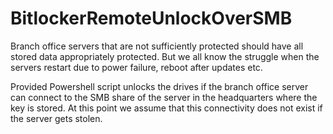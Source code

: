 # BitlockerRemoteUnlockOverSMB
Branch office servers that are not sufficiently protected should have all stored data appropriately protected. But we all know the struggle when the servers restart due to power failure, reboot after updates etc.

Provided Powershell script unlocks the drives if the branch office server can connect to the SMB share of the server in the headquarters where the key is stored. At this point we assume that this connectivity does not exist if the server gets stolen.
